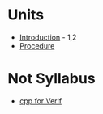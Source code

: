 # Units
- [Introduction](./Introduction.md) - 1,2
- [Procedure](./Procedure.md)

# Not Syllabus
- [cpp for Verif](<./cpp for Verif.md>)
